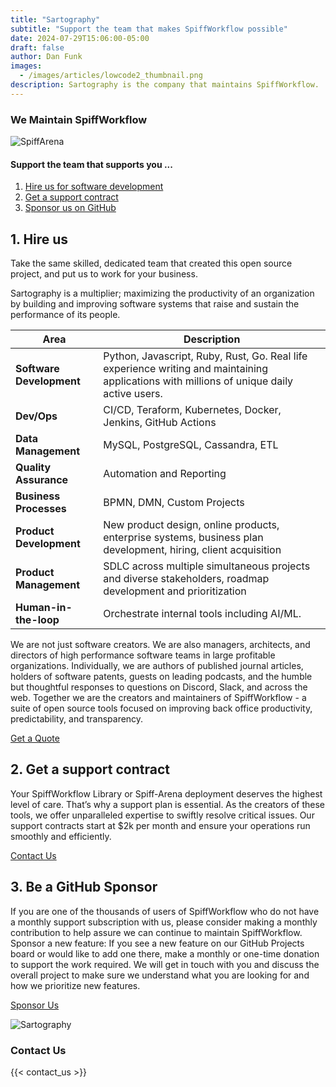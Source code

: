 ```yaml
---
title: "Sartography"
subtitle: "Support the team that makes SpiffWorkflow possible"
date: 2024-07-29T15:06:00-05:00
draft: false
author: Dan Funk
images:
  - /images/articles/lowcode2_thumbnail.png
description: Sartography is the company that maintains SpiffWorkflow.  Working with us helps assure the stability of this open source project.
---
```


### We Maintain SpiffWorkflow

![SpiffArena](/images/team.png)

#### Support the team that supports you ...
1. [Hire us for software development](#hire)
2. [Get a support contract](#support)
3. [Sponsor us on GitHub](#sponsor)

<a name="hire"></a>
## 1. Hire us
Take the same skilled, dedicated team that created this open source project, and put us to work for your business.

Sartography is a multiplier; maximizing the productivity of an organization by building and improving software systems
that raise and sustain the performance of its people.

| Area                        | Description                                                                                                                               |
|-----------------------------|-------------------------------------------------------------------------------------------------------------------------------------------|
| <b>Software Development</b> | Python, Javascript, Ruby, Rust, Go. Real life experience writing and maintaining applications with millions of unique daily active users. |
| <b>Dev/Ops</b>  | CI/CD, Teraform, Kubernetes, Docker, Jenkins, GitHub Actions                                                                              |
| <b>Data Management</b> | MySQL, PostgreSQL, Cassandra, ETL                                                                                                         |
| <b>Quality Assurance</b> | Automation and Reporting                                                                                                                  |
| <b>Business Processes</b> | BPMN, DMN, Custom Projects                                                                                                                |
| <b>Product Development</b> | New product design, online products, enterprise systems, business plan development, hiring, client acquisition                            |
| <b>Product Management<b> | SDLC across multiple simultaneous projects and diverse stakeholders, roadmap development and prioritization                               |
| <b>Human-in-the-loop</b> | Orchestrate internal tools including AI/ML.                                                                                               |

We are not just software creators.  We are also managers, architects, and directors of high performance software teams
in large profitable organizations.   Individually, we are authors of published journal articles, holders of software
patents, guests on leading podcasts, and the humble but thoughtful responses to questions on Discord, Slack, and across
the web.  Together we are the creators and maintainers of SpiffWorkflow - a suite of open source tools focused on
improving back office productivity, predictability, and transparency.

<a  href="#contact">
<span class="button signup-button rounded primary-btn raised">Get a Quote</span>
</a>

<a name="support"></a>
## 2. Get a support contract
Your SpiffWorkflow Library or Spiff-Arena deployment deserves the highest level of care. That’s why a support plan is 
essential. As the creators of these tools, we offer unparalleled expertise to swiftly resolve critical issues. 
Our support contracts start at $2k per month and ensure your operations run smoothly and efficiently.

<a  href="#contact">
<span class="button signup-button rounded primary-btn raised">Contact Us</span>
</a>


<a name="sponsor"></a>
## 3. Be a GitHub Sponsor
If you are one of the thousands of users of SpiffWorkflow who do not have a monthly support subscription with us, 
please consider making a monthly contribution to help assure we can continue to maintain SpiffWorkflow.
Sponsor a new feature: If you see a new feature on our GitHub Projects board or would like to add one there, make a 
monthly or one-time donation to support the work required.  We will get in touch with you and discuss the overall 
project to make sure we understand what you are looking for and how we prioritize new features.

<a  href="https://github.com/sponsors/sartography">
<span class="button signup-button rounded primary-btn raised">Sponsor Us</span>
</a>

![Sartography](/images/Sartography-Logo-Horizontal-Color.png)

<a name="contact"></a>
### Contact Us

{{< contact_us >}}
